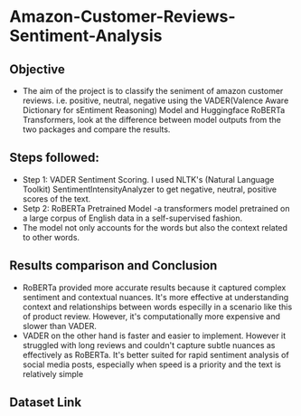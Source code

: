 # Amazon-Customer-Reviews-Sentiment-Analysis
## Objective
- The aim of the project is to classify the seniment of amazon customer reviews. i.e. positive, neutral, negative using the VADER(Valence Aware Dictionary for sEntiment Reasoning) Model and Huggingface RoBERTa Transformers, look at the difference between model outputs from the two packages and compare the results.
## Steps followed:
- Step 1: VADER Sentiment Scoring. I used NLTK's (Natural Language Toolkit) SentimentIntensityAnalyzer to get negative, neutral, positive scores of the text.
- Setp 2: RoBERTa Pretrained Model -a transformers model pretrained on a large corpus of English data in a self-supervised fashion.
- The model not only accounts for the words but also the context related to other words.
## Results comparison and Conclusion
- RoBERTa provided more accurate results because it captured complex sentiment and contextual nuances. It's more effective at understanding context and relationships between words especilly in a scenario like this of product review. However, it's computationally more expensive and slower than VADER.
- VADER on the other hand is faster and easier to implement. However it struggled with long reviews and couldn't capture subtle nuances as effectively as RoBERTa. It's better suited for rapid sentiment analysis of social media posts, especially when speed is a priority and the text is relatively simple

## Dataset Link
[](https://www.kaggle.com/datasets/rachelkiarie/sentiment-analysisds)
